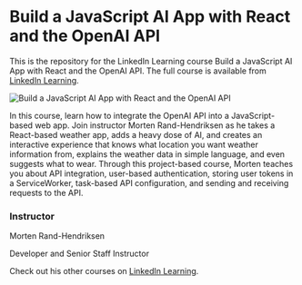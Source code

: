 # Build a JavaScript AI App with React and the OpenAI API

This is the repository for the LinkedIn Learning course Build a JavaScript AI App with React and the OpenAI API. The full course is available from [LinkedIn Learning][lil-course-url].

![Build a JavaScript AI App with React and the OpenAI API][lil-thumbnail-url]

In this course, learn how to integrate the OpenAI API into a JavaScript-based web app. Join instructor Morten Rand-Hendriksen as he takes a React-based weather app, adds a heavy dose of AI, and creates an interactive experience that knows what location you want weather information from, explains the weather data in simple language, and even suggests what to wear. Through this project-based course, Morten teaches you about API integration, user-based authentication, storing user tokens in a ServiceWorker, task-based API configuration, and sending and receiving requests to the API.

### Instructor

Morten Rand-Hendriksen

Developer and Senior Staff Instructor

Check out his other courses on [LinkedIn Learning](https://www.linkedin.com/learning/instructors/morten-rand-hendriksen).

[lil-course-url]: https://www.linkedin.com/learning/build-a-javascript-ai-app-with-react-and-the-openai-api?dApp=59033956&leis=LAA
[lil-thumbnail-url]: https://media.licdn.com/dms/image/D560DAQGwwpM5Oem1Pw/learning-public-crop_288_512/0/1694808958256?e=2147483647&v=beta&t=8aOT86V8OE20qAcH8cwG-lc1LhmHB6fCRC0q4hmoVfk
